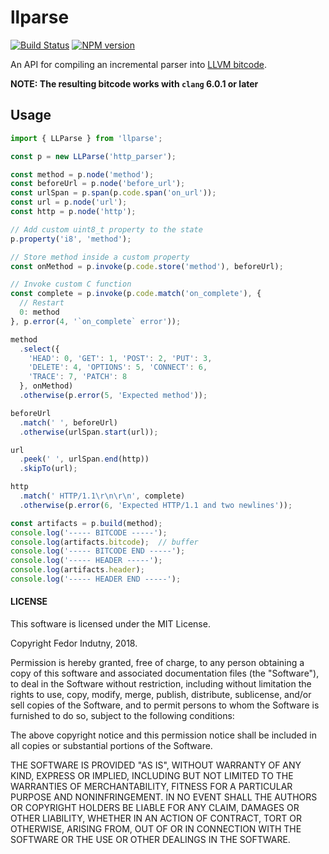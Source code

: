 # llparse
[![Build Status](https://secure.travis-ci.org/indutny/llparse.svg)](http://travis-ci.org/indutny/llparse)
[![NPM version](https://badge.fury.io/js/llparse.svg)](https://badge.fury.io/js/llparse)

An API for compiling an incremental parser into [LLVM bitcode][3].

**NOTE: The resulting bitcode works with `clang` 6.0.1 or later**

## Usage

```ts
import { LLParse } from 'llparse';

const p = new LLParse('http_parser');

const method = p.node('method');
const beforeUrl = p.node('before_url');
const urlSpan = p.span(p.code.span('on_url'));
const url = p.node('url');
const http = p.node('http');

// Add custom uint8_t property to the state
p.property('i8', 'method');

// Store method inside a custom property
const onMethod = p.invoke(p.code.store('method'), beforeUrl);

// Invoke custom C function
const complete = p.invoke(p.code.match('on_complete'), {
  // Restart
  0: method
}, p.error(4, '`on_complete` error'));

method
  .select({
    'HEAD': 0, 'GET': 1, 'POST': 2, 'PUT': 3,
    'DELETE': 4, 'OPTIONS': 5, 'CONNECT': 6,
    'TRACE': 7, 'PATCH': 8
  }, onMethod)
  .otherwise(p.error(5, 'Expected method'));

beforeUrl
  .match(' ', beforeUrl)
  .otherwise(urlSpan.start(url));

url
  .peek(' ', urlSpan.end(http))
  .skipTo(url);

http
  .match(' HTTP/1.1\r\n\r\n', complete)
  .otherwise(p.error(6, 'Expected HTTP/1.1 and two newlines'));

const artifacts = p.build(method);
console.log('----- BITCODE -----');
console.log(artifacts.bitcode);  // buffer
console.log('----- BITCODE END -----');
console.log('----- HEADER -----');
console.log(artifacts.header);
console.log('----- HEADER END -----');
```

#### LICENSE

This software is licensed under the MIT License.

Copyright Fedor Indutny, 2018.

Permission is hereby granted, free of charge, to any person obtaining a
copy of this software and associated documentation files (the
"Software"), to deal in the Software without restriction, including
without limitation the rights to use, copy, modify, merge, publish,
distribute, sublicense, and/or sell copies of the Software, and to permit
persons to whom the Software is furnished to do so, subject to the
following conditions:

The above copyright notice and this permission notice shall be included
in all copies or substantial portions of the Software.

THE SOFTWARE IS PROVIDED "AS IS", WITHOUT WARRANTY OF ANY KIND, EXPRESS
OR IMPLIED, INCLUDING BUT NOT LIMITED TO THE WARRANTIES OF
MERCHANTABILITY, FITNESS FOR A PARTICULAR PURPOSE AND NONINFRINGEMENT. IN
NO EVENT SHALL THE AUTHORS OR COPYRIGHT HOLDERS BE LIABLE FOR ANY CLAIM,
DAMAGES OR OTHER LIABILITY, WHETHER IN AN ACTION OF CONTRACT, TORT OR
OTHERWISE, ARISING FROM, OUT OF OR IN CONNECTION WITH THE SOFTWARE OR THE
USE OR OTHER DEALINGS IN THE SOFTWARE.

[3]: https://llvm.org/docs/LangRef.html
